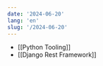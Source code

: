 ```yaml
---
date: '2024-06-20'
lang: 'en'
slug: '/2024-06-20'
---
```


- [[Python Tooling]]
- [[Django Rest Framework]]
